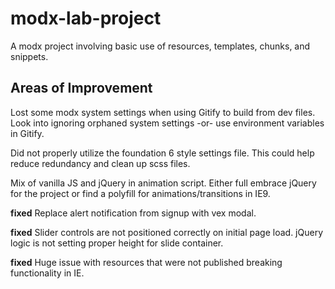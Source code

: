 # modx-lab-project

A modx project involving basic use of resources, templates, chunks, and snippets. 

## Areas of Improvement

Lost some modx system settings when using Gitify to build from dev files. Look into ignoring orphaned system settings -or- use environment variables in Gitify.

Did not properly utilize the foundation 6 style settings file. This could help reduce redundancy and clean up scss files.

Mix of vanilla JS and jQuery in animation script. Either full embrace jQuery for the project or find a polyfill for animations/transitions in IE9.

**fixed** Replace alert notification from signup with vex modal.

**fixed** Slider controls are not positioned correctly on initial page load. jQuery logic is not setting proper height for slide container.

**fixed** Huge issue with resources that were not published breaking functionality in IE.
